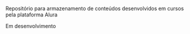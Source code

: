 Repositório para armazenamento de conteúdos desenvolvidos em cursos pela plataforma Alura

Em desenvolvimento
